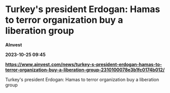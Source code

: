 # Turkey's president Erdogan: Hamas to terror organization buy a liberation group
**AInvest**

**2023-10-25 09:45**

**https://www.ainvest.com/news/turkey-s-president-erdogan-hamas-to-terror-organization-buy-a-liberation-group-2310100078e3b1fc0174b012/**

Turkey's president Erdogan: Hamas to terror organization buy a liberation group